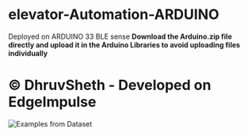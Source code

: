 # elevator-Automation-ARDUINO
Deployed on ARDUINO 33 BLE sense
**Download the Arduino.zip file directly and upload it in the Arduino Libraries to avoid uploading files individually**

# © DhruvSheth - Developed on EdgeImpulse


![Examples from Dataset](https://user-images.githubusercontent.com/1910070/78954124-1fcfdf80-7aa9-11ea-8033-678ef7da2083.png)
